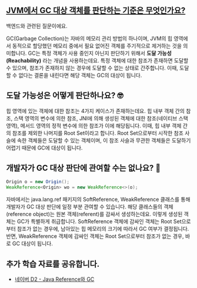 ## [JVM에서 GC 대상 객체를 판단하는 기준은 무엇인가요?](https://www.maeil-mail.kr/question/155)

백엔드와 관련된 질문이에요.

GC(Garbage Collection)는 자바의 메모리 관리 방법의 하나이며, JVM의 힙 영역에서 동적으로 할당했던 메모리 중에서 필요 없어진 객체를 주기적으로 제거하는 것을 의미합니다. GC는 특정 객체가 사용 중인지 아닌지 판단하기 위해서 **도달 가능성(Reachability)** 라는 개념을 사용하는데요. 특정 객체에 대한 참조가 존재하면 도달할 수 있으며, 참조가 존재하지 않는 경우에 도달할 수 없는 상태로 간주합니다. 이때, 도달할 수 없다는 결론을 내린다면 해당 객체는 GC의 대상이 됩니다.

## 도달 가능성은 어떻게 판단하나요? 🤓

힙 영역에 있는 객체에 대한 참조는 4가지 케이스가 존재하는데요. 힙 내부 객체 간의 참조, 스택 영역의 변수에 의한 참조, JNI에 의해 생성된 객체에 대한 참조(네이티브 스택 영역), 메서드 영역의 정적 변수에 의한 참조가 이에 해당됩니다. 이때, 힙 내부 객체 간의 참조를 제외한 나머지를 Root Set이라고 합니다. Root Set으로부터 시작한 참조 사슬에 속한 객체들은 도달할 수 있는 객체이며, 이 참조 사슬과 무관한 객체들은 도달하기 어렵기 때문에 GC에 대상이 됩니다.

## 개발자가 GC 대상 판단에 관여할 수는 없나요? 🤔

```java
Origin o = new Origin();
WeakReference<Origin> wo = new WeakReference<>(o);
```

자바에서는 java.lang.ref 패키지의 SoftReference, WeakReference 클래스를 통해 개발자가 GC 대상 판단에 일정 부분 관여할 수 있습니다. 해당 클래스들의 객체(reference object)는 원본 객체(referent)를 감싸서 생성하는데요. 이렇게 생성된 객체는 GC가 특별하게 취급합니다. SoftReference 객체에 감싸인 객체는 Root Set으로부터 참조가 없는 경우에, 남아있는 힙 메모리의 크기에 따라서 GC 여부가 결정됩니다. 반면, WeakReference 객체에 감싸인 객체는 Root Set으로부터 참조가 없는 경우, 바로 GC 대상이 됩니다.

## 추가 학습 자료를 공유합니다.

- [네이버 D2 - Java Reference와 GC](https://d2.naver.com/helloworld/329631)